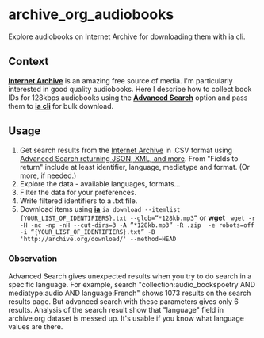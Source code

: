 # archive_org_audiobooks
Explore audiobooks on Internet Archive for downloading them with ia cli.

## Context

**[Internet Archive](https://archive.org)** is an amazing free source of media. I'm particularly interested in good quality audiobooks. 
Here I describe how to collect book IDs for 128kbps audiobooks using the **[Advanced Search](https://archive.org/advancedsearch.php)** option and pass them to **[ia cli](https://archive.org/developers/internetarchive/cli.html)** for bulk download.

## Usage
1. Get search results from the [Internet Archive](https://archive.org) in .CSV format using [Advanced Search returning JSON, XML, and more](https://archive.org/advancedsearch.php). From "Fields to return" include at least identifier, language, mediatype and format. (Or more, if needed.)
2. Explore the data - available languages, formats...
3. Filter the data for your preferences.
4. Write filtered identifiers to a .txt file.
5. Download items using **[ia](https://archive.org/developers/internetarchive/cli.html)**
``` ia download --itemlist {YOUR_LIST_OF_IDENTIFIERS}.txt --glob=”*128kb.mp3” ```
or **wget**
``` wget -r -H -nc -np -nH --cut-dirs=3 -A ”*128kb.mp3” -R .zip  -e robots=off -i “{YOUR_LIST_OF_IDENTIFIERS}.txt” -B 'http://archive.org/download/' --method=HEAD```


   


### Observation
Advanced Search gives unexpected results when you try to do search in a specific language. For example, search "collection:audio_bookspoetry AND mediatype:audio AND language:French" shows 1073 results on the search results page. But advanced search with these parameters gives only 6 results. Analysis of the search result show that "language" field in archive.org dataset is messed up. It's usable if you know what language values are there.
